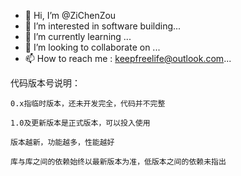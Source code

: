 - 👋 Hi, I’m @ZiChenZou
- 👀 I’m interested in software building...
- 🌱 I’m currently learning ...
- 💞️ I’m looking to collaborate on ...
- 📫 How to reach me : keepfreelife@outlook.com...

代码版本号说明：

    0.x指临时版本，还未开发完全，代码并不完整

    1.0及更新版本是正式版本，可以投入使用

    版本越新，功能越多，性能越好

    库与库之间的依赖始终以最新版本为准，低版本之间的依赖未指出


<!---
ZiChenZou/ZiChenZou is a ✨ special ✨ repository because its `README.md` (this file) appears on your GitHub profile.
You can click the Preview link to take a look at your changes.
--->
